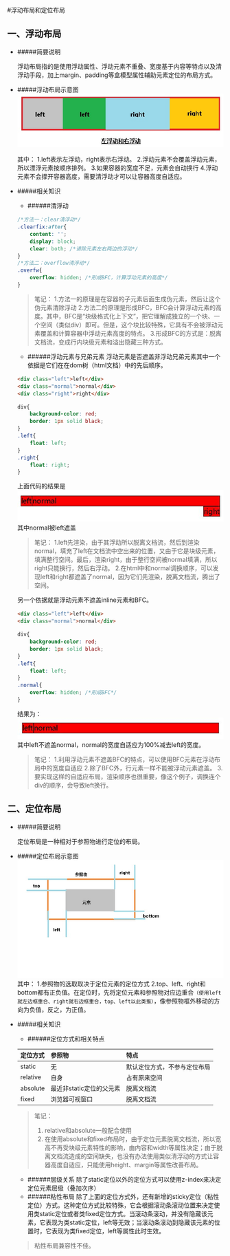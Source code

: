 #浮动布局和定位布局

## 一、浮动布局
* #####简要说明

    浮动布局指的是使用浮动属性、浮动元素不重叠、宽度基于内容等特点以及清浮动手段，加上margin、padding等盒模型属性辅助元素定位的布局方式。
* #####浮动布局示意图
![浮动布局示意图](./imgs/float.jpg)
    
    其中：
    1.left表示左浮动，right表示右浮动。
    2.浮动元素不会覆盖浮动元素，所以漂浮元素按顺序排列。
    3.如果容器的宽度不足，元素会自动换行
    4.浮动元素不会撑开容器高度，需要清浮动才可以让容器高度自适应。
* #####相关知识
    * ######清浮动
    ```css
    /*方法一：clear清浮动*/
    .clearfix:after{
        content: '';
        display: block;
        clear: both; /*请除元素左右两边的浮动*/
    }
    /*方法二：overflow清浮动*/
    .overfw{
        overflow: hidden; /*形成BFC，计算浮动元素的高度*/
    }
    ```
    > 笔记：
    > 1.方法一的原理是在容器的子元素后面生成伪元素，然后让这个伪元素清除浮动
    > 2.方法二的原理是形成BFC，BFC会计算浮动元素的高度。其中，BFC是“块级格式化上下文”，把它理解成独立的一个块、一个空间（类似div）即可。但是，这个块比较特殊，它具有不会被浮动元素覆盖和计算容器中浮动元素高度的特点。
    > 3.形成BFC的方式是：脱离文档流，变成行内块级元素和溢出隐藏三种方式。
    * ######浮动元素与兄弟元素
    浮动元素是否遮盖非浮动兄弟元素其中一个依据是它们在在dom树（html文档）中的先后顺序。
    ```html
    <div class="left">left</div>
    <div class="normal">normal</div>
    <div class="right">right</div>
    ```
    ```css
    div{
        background-color: red;
        border: 1px solid black;
    }
    .left{
        float: left;
    }
    .right{
        float: right;
    }
    ```
    上面代码的结果是
    ![sibling-float-1](./imgs/sibling-float-1.jpg)
    <br />
    其中normal被left遮盖
    
    > 笔记：
    > 1.left先渲染，由于其浮动所以脱离文档流，然后到渲染normal，填充了left在文档流中空出来的位置，又由于它是块级元素，填满整行空间。最后，渲染right，由于整行空间被normal填满，所以right只能换行，然后右浮动。
    > 2.在html中和normal调换顺序，可以发现left和right都遮盖了normal，因为它们先渲染，脱离文档流，腾出了空间。
    
    另一个依据就是浮动元素不遮盖inline元素和BFC。
    ```html
    <div class="left">left</div>
    <div class="normal">normal</div>
    ```
    ```css
    div{
        background-color: red;
        border: 1px solid black;
    }
    .left{
        float: left;
    }
    .normal{
        overflow: hidden; /*形成BFC*/
    }
    ```
    结果为：
    ![sibling-float-2](./imgs/sibling-float-2.jpg)
    其中left不遮盖normal，normal的宽度自适应为100%减去left的宽度。
    
    >笔记：
    >1.利用浮动元素不遮盖BFC的特点，可以使用BFC元素在浮动布局中的宽度自适应
    >2.除了BFC外，行元素一样不能被浮动元素遮盖。
    >3.要实现这样的自适应布局，渲染顺序也很重要，像这个例子，调换连个div的顺序，会导致left换行。
    
## 二、定位布局

* #####简要说明
    
    定位布局是一种相对于参照物进行定位的布局。

* #####定位布局示意图
    ![定位布局示意图](./imgs/position.jpg)
    其中：
    1.参照物的选取取决于定位元素的定位方式
    2.top、left、right和bottom都有正负值。在定位时，先将定位元素和参照物对应边重合`（使用left就左边框重合、right就右边框重合，top、left以此类推）`，像参照物框外移动的方向为负值，反之，为正值。
    
* #####相关知识

    * ######定位方式和相关特点
    
    | 定位方式 | 参照物 | 特点 |
    | ---- | ---- | ---- |
    | static | 无 | 默认定位方式，不参与定位布局 |
    | relative | 自身 | 占有原来空间 |
    | absolute | 最近非static定位的父元素 | 脱离文档流 |
    | fixed | 浏览器可视窗口 | 脱离文档流 |
    > 笔记：
    > 1. relative和absolute一般配合使用
    > 2. 在使用absolute和fixed布局时，由于定位元素脱离文档流，所以宽高不再受块级元素特性的影响，由内容和width等属性决定；由于脱离文档流造成的空间缺失，也没有办法使用类似清浮动的方式让容器高度自适应，只能使用height、margin等属性改善布局。
    
    * ######层级关系
    除了static定位以外的定位方式可以使用z-index来决定定位元素层级（叠加次序）
    * ######粘性布局
    除了上面的定位方式外，还有新增的sticky定位（粘性定位）方式。这种定位方式比较特殊，它会根据滚动条滚动位置来决定使用类static定位或者类fixed定位方式。当滚动条滚动，并没有隐藏该元素，它表现为类static定位，left等无效；当滚动条滚动到隐藏该元素的位置时，它表现为类fixed定位，left等属性此时生效。
    > 粘性布局兼容性不佳。
    
    